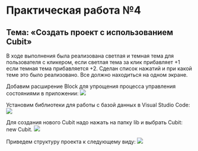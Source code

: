 <a id="up"></a>
# Практическая работа №4

## Тема: «Создать проект с использованием Cubit»

В ходе выполнения была реализована светлая и темная тема для пользователя с кликером, если светлая тема за клик прибавляет +1 если темная тема прибавляется +2. Сделан список нажатий и при какой теме это было реализовано. Все должно находиться на одном экране.

Добавим расширение Block для упрощения процесса управления состояниями в приложении:
<img src="https://sun9-6.userapi.com/impg/Yhy5tqEl1OET-xlE6TVSNcvOHmHgyTq6PHtBGw/XDKSKIJKqUg.jpg?size=1243x281&quality=96&sign=8fca135673f6ae1fb2e1044f4afb50cf&type=album">

Установим библиотеки для работы с базой данных в Visual Studio Code: 
<img src="https://sun9-85.userapi.com/impg/D3FFPzhdItocAhniMkvXQgfz7NqwmeWOAvA39g/Aj-losa1cPo.jpg?size=619x71&quality=96&sign=1fd9dfd2989804b3bd32cb343d34b92d&type=album">

Для создания нового Cubit надо нажать на папку lib и выбрать Cubit: new Cubit.
<img src="https://sun9-84.userapi.com/impg/pGW2VNlZnUWkybhgojuVnVYdHmo_moQPDAluOw/UqVeYignqiQ.jpg?size=390x630&quality=96&sign=6c1cb7777d08ccec19d25e78d9ccdf0f&type=album">

Приведем структуру проекта к следующему виду:
<img src="https://sun9-26.userapi.com/impg/Iq7VYHVRojzHwKryg8kUswxXIwKumzcifjx5cA/KKbA1vfTu-w.jpg?size=272x265&quality=96&sign=72a81801bff46be904634d5346e4010d&type=album">

